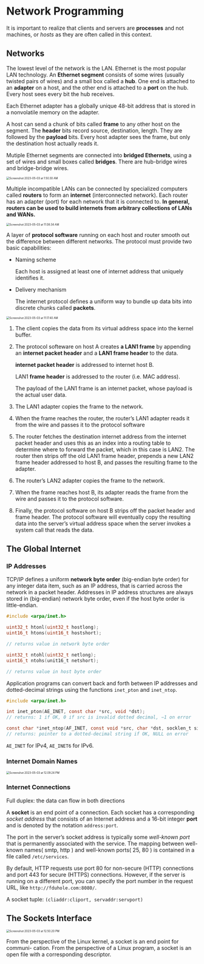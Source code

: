 # Network Programming

It is important to realize that clients and servers are **processes** and not machines, or *hosts* as they are often called in this context.

## Networks

The lowest level of the network is the LAN. Ethernet is the most popular LAN technology. An **Ethernet segment** consists of some wires (usually twisted pairs of wires) and a small box called a **hub**. One end is attached to an **adapter** on a host, and the other end is attached to a **port** on the hub. Every host sees every bit the hub receives.

Each Ethernet adapter has a globally unique 48-bit address that is stored in a nonvolatile memory on the adapter.

A host can send a chunk of bits called **frame** to any other host on the segment. The **header** bits record source, destination, length. They are followed by the **payload** bits. Every host adapter sees the frame, but only the destination host actually reads it.

Mutiple Ethernet segments are connected into **bridged Ethernets**, using a set of wires and small boxes called **bridges**. There are hub-bridge wires and bridge-bridge wires. 

<img src="https://p.ipic.vip/dq2bw4.png" alt="Screenshot 2023-05-03 at 1.50.30 AM" style="zoom:50%;" />

Multiple incompatible LANs can be connected by specialized computers called **routers** to form an **internet** (interconnected network). Each router has an adapter (port) for each network that it is connected to. **In general, routers can be used to build internets from arbitrary collections of LANs and WANs.**

<img src="https://p.ipic.vip/trtw42.png" alt="Screenshot 2023-05-03 at 11.08.34 AM" style="zoom:50%;" />

A layer of **protocol software** running on each host and router smooth out the difference between different networks. The protocol must provide two basic capabilities:

* Naming scheme

  Each host is assigned at least one of internet address that uniquely identifies it.

* Delivery mechanism

  The internet protocol defines a uniform way to bundle up data bits into discrete chunks called **packets**.

<img src="https://p.ipic.vip/ha5o1u.png" alt="Screenshot 2023-05-03 at 11.17.40 AM" style="zoom:50%;" />

1. The client copies the data from its virtual address space into the kernel buffer.

2. The protocol softeware on host A creates **a LAN1 frame** by appending an **internet packet header** and a **LAN1 frame header** to the data.

   **internet packet header** is addressed to internet host B.

   LAN1 **frame header** is addressed to the router (i.e. MAC address).

   The payload of the LAN1 frame is an internet packet, whose payload is the actual user data.

3. The LAN1 adapter copies the frame to the network.

4. When the frame reaches the router, the router’s LAN1 adapter reads it from the wire and passes it to the protocol software
5. The router fetches the destination internet address from the internet packet header and uses this as an index into a routing table to determine where to forward the packet, which in this case is LAN2. The router then strips off the old LAN1 frame header, prepends a new LAN2 frame header addressed to host B, and passes the resulting frame to the adapter.
6. The router’s LAN2 adapter copies the frame to the network.
7. When the frame reaches host B, its adapter reads the frame from the wire and passes it to the protocol software.
8. Finally, the protocol software on host B strips off the packet header and frame header. The protocol software will eventually copy the resulting data into the server’s virtual address space when the server invokes a system call that reads the data.

## The Global Internet

### IP Addresses

TCP/IP defines a uniform **network byte order** (big-endian byte order) for any integer data item, such as an IP address, that is carried across the network in a packet header. Addresses in IP address structures are always stored in (big-endian) network byte order, even if the host byte order is little-endian.

```c
#include <arpa/inet.h>

uint32_t htonl(uint32_t hostlong);
uint16_t htons(uint16_t hostshort);

// returns value in network byte order

uint32_t ntohl(uint32_t netlong);
uint16_t ntohs(unit16_t netshort);

// returns value in host byte order
```

Application programs can convert back and forth between IP addresses and dotted-decimal strings using the functions `inet_pton` and `inet_ntop`.

```c
#include <arpa/inet.h>

int inet_pton(AE_INET, const char *src, void *dst);
// returns: 1 if OK, 0 if src is invalid dotted decimal, −1 on error

const char *inet_ntop(AF_INET, const void *src, char *dst, socklen_t size);
// returns: pointer to a dotted-decimal string if OK, NULL on error
```

`AE_INET` for IPv4, `AE_INET6` for IPv6.

### Internet Domain Names

<img src="https://p.ipic.vip/gx2rzp.png" alt="Screenshot 2023-05-03 at 12.09.24 PM" style="zoom:50%;" />

### Internet Connections

Full duplex: the data can flow in both directions

A **socket** is an end point of a connection. Each socket has a corresponding *socket address* that consists of an Internet address and a 16-bit integer **port** and is denoted by the notation `address:port`.

The port in the server’s socket address is typically some *well-known port* that is permanently associated with the service. The mapping between well-known names( smtp, http ) and well-known ports( 25, 80 ) is contained in a file called `/etc/services`.

By default, HTTP requests use port 80 for non-secure (HTTP) connections and port 443 for secure (HTTPS) connections. However, if the server is running on a different port, you can specify the port number in the request URL, like `http://fduhole.com:8080/`.

A socket tuple: `(cliaddr:cliport, servaddr:servport)`

## The Sockets Interface

<img src="https://p.ipic.vip/jstaky.png" alt="Screenshot 2023-05-03 at 12.50.20 PM" style="zoom:50%;" />

From the perspective of the Linux kernel, a socket is an end point for communi- cation. From the perspective of a Linux program, a socket is an open file with a corresponding descriptor.
